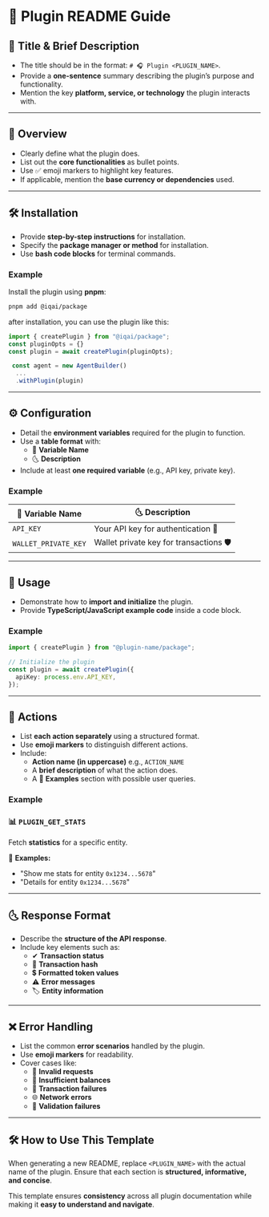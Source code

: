 # 📝 Plugin README Guide

## 📝 Title & Brief Description

- The title should be in the format: `# 🎧 Plugin <PLUGIN_NAME>`.
- Provide a **one-sentence** summary describing the plugin’s purpose and functionality.
- Mention the key **platform, service, or technology** the plugin interacts with.

---

## 📌 Overview

- Clearly define what the plugin does.
- List out the **core functionalities** as bullet points.
- Use ✅ emoji markers to highlight key features.
- If applicable, mention the **base currency or dependencies** used.

---

## 🛠 Installation

- Provide **step-by-step instructions** for installation.
- Specify the **package manager or method** for installation.
- Use **bash code blocks** for terminal commands.

### Example

Install the plugin using **pnpm**:

```bash
pnpm add @iqai/package
```

after installation, you can use the plugin like this:

```typescript
import { createPlugin } from "@iqai/package";
const pluginOpts = {}
const plugin = await createPlugin(pluginOpts);

 const agent = new AgentBuilder()
  ...
  .withPlugin(plugin)
```

---

## ⚙ Configuration

- Detail the **environment variables** required for the plugin to function.
- Use a **table format** with:
  - 🔧 **Variable Name**
  - 🌜 **Description**
- Include at least **one required variable** (e.g., API key, private key).

### Example

| 🔧 Variable Name      | 🌜 Description                                 |
|----------------------|----------------------------------------------|
| `API_KEY`           | Your API key for authentication 🔑           |
| `WALLET_PRIVATE_KEY` | Wallet private key for transactions 🛡       |

---

## 🚀 Usage

- Demonstrate how to **import and initialize** the plugin.
- Provide **TypeScript/JavaScript example code** inside a code block.

### Example

```typescript
import { createPlugin } from "@plugin-name/package";

// Initialize the plugin
const plugin = await createPlugin({
  apiKey: process.env.API_KEY,
});
```

---

## 🎯 Actions

- List **each action separately** using a structured format.
- Use **emoji markers** to distinguish different actions.
- Include:
  - **Action name (in uppercase)** e.g., `ACTION_NAME`
  - A **brief description** of what the action does.
  - A 💬 **Examples** section with possible user queries.

### Example

### 📊 `PLUGIN_GET_STATS`

Fetch **statistics** for a specific entity.

💬 **Examples:**

- "Show me stats for entity `0x1234...5678`"
- "Details for entity `0x1234...5678`"

---

## 🌜 Response Format

- Describe the **structure of the API response**.
- Include key elements such as:
  - ✔ **Transaction status**
  - 🔗 **Transaction hash**
  - 💲 **Formatted token values**
  - ⚠ **Error messages**
  - 🏷 **Entity information**

---

## ❌ Error Handling

- List the common **error scenarios** handled by the plugin.
- Use **emoji markers** for readability.
- Cover cases like:
  - 🚨 **Invalid requests**
  - 💸 **Insufficient balances**
  - 🔄 **Transaction failures**
  - 🌐 **Network errors**
  - 🚫 **Validation failures**

---

## 🛠 How to Use This Template

When generating a new README, replace `<PLUGIN_NAME>` with the actual name of the plugin. Ensure that each section is **structured, informative, and concise**.

This template ensures **consistency** across all plugin documentation while making it **easy to understand and navigate**.
